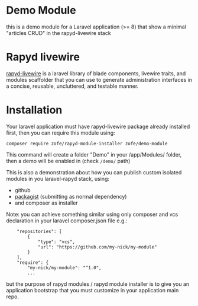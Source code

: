 # Demo Module

this is a demo module for a Laravel application (>= 8) that show a minimal "articles CRUD" in the rapyd-livewire stack


# Rapyd livewire
[rapyd-livewire](https://github.com/zofe/rapyd-livewire) is a laravel library of blade components, livewire traits, and modules scaffolder that you can use to generate administration interfaces in a concise, reusable, uncluttered, and testable manner.


# Installation 

Your laravel application must have rapyd-livewire package already installed first, then you can require this module using: 
```
composer require zofe/rapyd-module-installer zofe/demo-module
```

This command will create a folder "Demo" in your /app/Modules/ folder, then a demo will be enabled in (check `/demo/` path)

This is also a demonstration about how you can publish custom isolated modules in you laravel-rapyd stack, using:
- github 
- [packagist](https://packagist.org/) (submitting as normal dependency) 
- and composer as installer


Note: you can achieve something similar using only composer and vcs declaration in your laravel composer.json file e.g.:

```
    "repositories": [
        {
            "type": "vcs",
            "url": "https://github.com/my-nick/my-module"
        }
    ],
    "require": {
        "my-nick/my-module": "^1.0",
        ...
```
but the purpose of rapyd modules / rapyd module installer is to give you an application bootstrap that you must customize in your application main repo.

